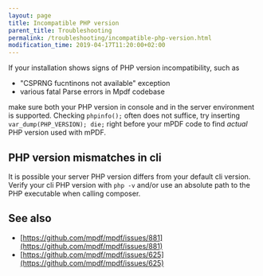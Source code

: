 ```yaml
---
layout: page
title: Incompatible PHP version
parent_title: Troubleshooting
permalink: /troubleshooting/incompatible-php-version.html
modification_time: 2019-04-17T11:20:00+02:00
---
```


If your installation shows signs of PHP version incompatibility, such as

- "CSPRNG fucntinons not available" exception
- various fatal Parse errors in Mpdf codebase

make sure both your PHP version in console and in the server environment is supported. Checking `phpinfo();` often
does not suffice, try inserting `var_dump(PHP_VERSION); die;` right before your mPDF code to find _actual_ PHP version
used with mPDF.

## PHP version mismatches in cli

It is possible your server PHP version differs from your default cli version. Verify your cli PHP version with `php -v` and/or
use an absolute path to the PHP executable when calling composer.

## See also

- [https://github.com/mpdf/mpdf/issues/881](https://github.com/mpdf/mpdf/issues/881)
- [https://github.com/mpdf/mpdf/issues/625](https://github.com/mpdf/mpdf/issues/625)
